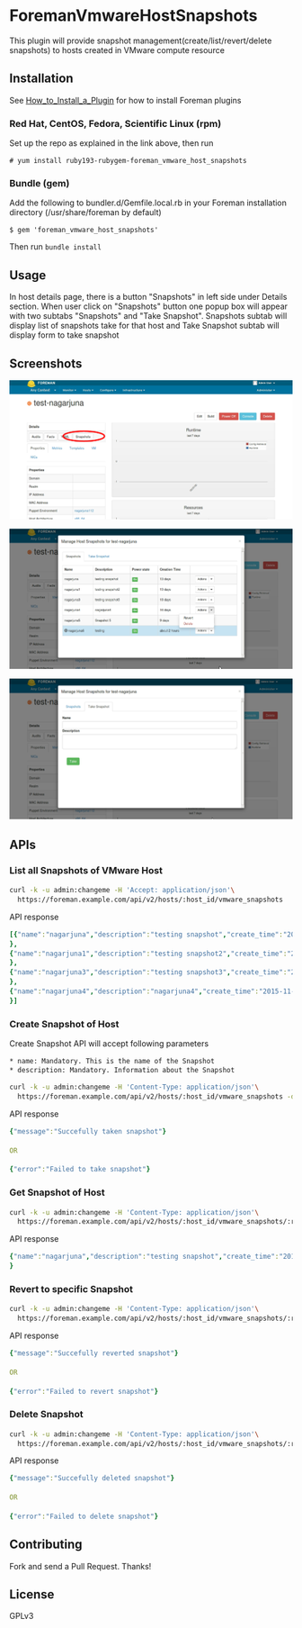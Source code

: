 # ForemanVmwareHostSnapshots

This plugin will provide snapshot management(create/list/revert/delete snapshots) to hosts created in VMware compute resource

## Installation

See [How_to_Install_a_Plugin](http://projects.theforeman.org/projects/foreman/wiki/How_to_Install_a_Plugin)
for how to install Foreman plugins

### Red Hat, CentOS, Fedora, Scientific Linux (rpm)

Set up the repo as explained in the link above, then run

    # yum install ruby193-rubygem-foreman_vmware_host_snapshots

### Bundle (gem)

Add the following to bundler.d/Gemfile.local.rb in your Foreman installation directory (/usr/share/foreman by default)

    $ gem 'foreman_vmware_host_snapshots'

Then run `bundle install`

## Usage

In host details page, there is a button "Snapshots" in left side under Details section. When user click on "Snapshots" button one popup box will appear with two subtabs "Snapshots" and "Take Snapshot". Snapshots subtab will display list of snapshots take for that host and Take Snapshot subtab will display form to take snapshot

## Screenshots

![Snapshots button in host show page](https://raw.githubusercontent.com/ingenico-group/screenshots/master/foreman_vmware_host_snapshots/snapshots_button_in_server_details_page.png)

![Snapshots popup](https://raw.githubusercontent.com/ingenico-group/screenshots/master/foreman_vmware_host_snapshots/snapshots_popup.png)

![Take Snapshot form](https://raw.githubusercontent.com/ingenico-group/screenshots/master/foreman_vmware_host_snapshots/take_snapshot_form.png)

## APIs

### List all Snapshots of VMware Host

```bash
curl -k -u admin:changeme -H 'Accept: application/json'\
  https://foreman.example.com/api/v2/hosts/:host_id/vmware_snapshots 
```

API response

```yaml
[{"name":"nagarjuna","description":"testing snapshot","create_time":"2015-11-27T15:19:23+05:30","power_state":"poweredOn","ref":"snapshot-324","parent_name":"","current_snapshot":false
},
{"name":"nagarjuna1","description":"testing snapshot2","create_time":"2015-11-27T15:22:06+05:30","power_state":"poweredOn","ref":"snapshot-325","parent_name":"nagarjuna","current_snapshot":false
},
{"name":"nagarjuna3","description":"testing snapshot3","create_time":"2015-11-27T16:27:30+05:30","power_state":"poweredOn","ref":"snapshot-326","parent_name":"nagarjuna1","current_snapshot":false
},
{"name":"nagarjuna4","description":"nagarjuna4","create_time":"2015-11-30T11:43:38+05:30","power_state":"poweredOn","ref":"snapshot-327","parent_name":"nagarjuna3","current_snapshot":false
}]
```

### Create Snapshot of Host

Create Snapshot API will accept following parameters

	* name: Mandatory. This is the name of the Snapshot
	* description: Mandatory. Information about the Snapshot

```bash
curl -k -u admin:changeme -H 'Content-Type: application/json'\
  https://foreman.example.com/api/v2/hosts/:host_id/vmware_snapshots -d '{"name": "testing-snapshot", "description": "Testing"}'
```

API response

```yaml
{"message":"Succefully taken snapshot"}

OR

{"error":"Failed to take snapshot"}
```
### Get Snapshot of Host

```bash
curl -k -u admin:changeme -H 'Content-Type: application/json'\
  https://foreman.example.com/api/v2/hosts/:host_id/vmware_snapshots/:ref
```

API response

```yaml
{"name":"nagarjuna","description":"testing snapshot","create_time":"2015-11-27T15:19:23+05:30","power_state":"poweredOn","ref":"snapshot-324","parent_name":"","current_snapshot":false
}
```

### Revert to specific Snapshot


```bash
curl -k -u admin:changeme -H 'Content-Type: application/json'\
  https://foreman.example.com/api/v2/hosts/:host_id/vmware_snapshots/:ref/revert -X PUT
```

API response

```yaml
{"message":"Succefully reverted snapshot"}

OR

{"error":"Failed to revert snapshot"}
```

### Delete Snapshot

```bash
curl -k -u admin:changeme -H 'Content-Type: application/json'\
  https://foreman.example.com/api/v2/hosts/:host_id/vmware_snapshots/:ref -X DELETE
```

API response

```yaml
{"message":"Succefully deleted snapshot"}

OR

{"error":"Failed to delete snapshot"}
```

## Contributing

Fork and send a Pull Request. Thanks!

## License

GPLv3


